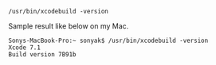 ```
/usr/bin/xcodebuild -version
```

Sample result like below on my Mac.

```
Sonys-MacBook-Pro:~ sonyak$ /usr/bin/xcodebuild -version
Xcode 7.1
Build version 7B91b
```
